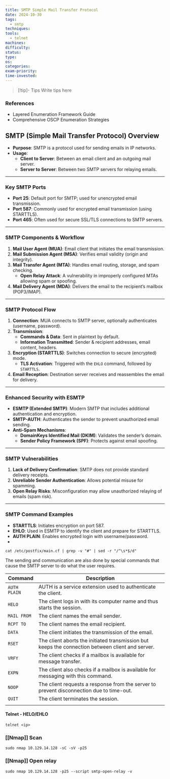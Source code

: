 ```yaml
---
title: SMTP Simple Mail Transfer Protocol
date: 2024-10-30
tags:
  - smtp
techniques: 
tools:
  - telnet
machines: 
difficulty: 
status: 
type: 
os: 
categories: 
exam-priority: 
time-invested:
---
```

>[!tip]- Tips
>Write tips here

### References
- Layered Enumeration Framework Guide
- Comprehensive OSCP Enumeration Strategies

## **SMTP (Simple Mail Transfer Protocol) Overview**

- **Purpose**: SMTP is a protocol used for sending emails in IP networks.
- **Usage**:
    - **Client to Server**: Between an email client and an outgoing mail server.
    - **Server to Server**: Between two SMTP servers for relaying emails.

---

### **Key SMTP Ports**

- **Port 25**: Default port for SMTP; used for unencrypted email transmission.
- **Port 587**: Commonly used for encrypted email transmission (using STARTTLS).
- **Port 465**: Often used for secure SSL/TLS connections to SMTP servers.

---

### **SMTP Components & Workflow**

1. **Mail User Agent (MUA)**: Email client that initiates the email transmission.
2. **Mail Submission Agent (MSA)**: Verifies email validity (origin and integrity).
3. **Mail Transfer Agent (MTA)**: Handles email routing, storage, and spam checking.
    - **Open Relay Attack**: A vulnerability in improperly configured MTAs allowing spam or spoofing.
4. **Mail Delivery Agent (MDA)**: Delivers the email to the recipient’s mailbox (POP3/IMAP).

---

### **SMTP Protocol Flow**

1. **Connection**: MUA connects to SMTP server, optionally authenticates (username, password).
2. **Transmission**:
    - **Commands & Data**: Sent in plaintext by default.
    - **Information Transmitted**: Sender & recipient addresses, email content, headers.
3. **Encryption (STARTTLS)**: Switches connection to secure (encrypted) mode.
    - **TLS Activation**: Triggered with the `EHLO` command, followed by `STARTTLS`.
4. **Email Reception**: Destination server receives and reassembles the email for delivery.

---

### **Enhanced Security with ESMTP**

- **ESMTP (Extended SMTP)**: Modern SMTP that includes additional authentication and encryption.
- **SMTP-AUTH**: Authenticates the sender to prevent unauthorized email sending.
- **Anti-Spam Mechanisms**:
    - **DomainKeys Identified Mail (DKIM)**: Validates the sender’s domain.
    - **Sender Policy Framework (SPF)**: Protects against email spoofing.

---

### **SMTP Vulnerabilities**

1. **Lack of Delivery Confirmation**: SMTP does not provide standard delivery receipts.
2. **Unreliable Sender Authentication**: Allows potential misuse for spamming.
3. **Open Relay Risks**: Misconfiguration may allow unauthorized relaying of emails (spam risk).

---

### **SMTP Command Examples**

- **STARTTLS**: Initiates encryption on port 587.
- **EHLO**: Used in ESMTP to identify the client and prepare for STARTTLS.
- **AUTH PLAIN**: Enables encrypted login with username/password.
-
```shell-session
cat /etc/postfix/main.cf | grep -v "#" | sed -r "/^\s*$/d"
```
The sending and communication are also done by special commands that cause the SMTP server to do what the user requires.

| **Command**  | **Description**                                                                                  |
| ------------ | ------------------------------------------------------------------------------------------------ |
| `AUTH PLAIN` | AUTH is a service extension used to authenticate the client.                                     |
| `HELO`       | The client logs in with its computer name and thus starts the session.                           |
| `MAIL FROM`  | The client names the email sender.                                                               |
| `RCPT TO`    | The client names the email recipient.                                                            |
| `DATA`       | The client initiates the transmission of the email.                                              |
| `RSET`       | The client aborts the initiated transmission but keeps the connection between client and server. |
| `VRFY`       | The client checks if a mailbox is available for message transfer.                                |
| `EXPN`       | The client also checks if a mailbox is available for messaging with this command.                |
| `NOOP`       | The client requests a response from the server to prevent disconnection due to time-out.         |
| `QUIT`       | The client terminates the session.                                                               |
|              |                                                                                                  |
#### Telnet - HELO/EHLO
```shell
telnet <ip>
```

### [[Nmap]] Scan
```shell-session
sudo nmap 10.129.14.128 -sC -sV -p25
```

### [[Nmap]] Open relay
```shell-session
sudo nmap 10.129.14.128 -p25 --script smtp-open-relay -v
```